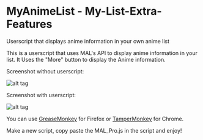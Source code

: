 # MyAnimeList - My-List-Extra-Features
Userscript that displays anime information in your own anime list

This is a userscript that uses MAL's API to display anime information in your list.
It Uses the "More" button to display the Anime information.

Screenshot without userscript:


![alt tag](https://cloud.githubusercontent.com/assets/10130747/9981279/80e0008a-5fb9-11e5-8769-f43073edbab0.png)


Screenshot with userscript:


![alt tag](https://cloud.githubusercontent.com/assets/10130747/9981278/80dfa9a0-5fb9-11e5-823f-e5f477a651d7.png)


You can use [GreaseMonkey](https://addons.mozilla.org/nl/firefox/addon/greasemonkey/) for Firefox or [TamperMonkey](https://chrome.google.com/webstore/detail/tampermonkey/dhdgffkkebhmkfjojejmpbldmpobfkfo) for Chrome.

Make a new script, copy paste the MAL_Pro.js in the script and enjoy! 
